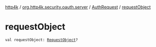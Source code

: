 [http4k](../../index.md) / [org.http4k.security.oauth.server](../index.md) / [AuthRequest](index.md) / [requestObject](./request-object.md)

# requestObject

`val requestObject: `[`RequestObject`](../../org.http4k.security.oauth.server.request/-request-object/index.md)`?`